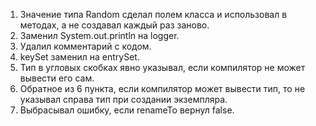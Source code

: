 1. Значение типа Random сделал полем класса и использовал в методах, а не создавал каждый раз заново.
2. Заменил System.out.println на logger.
3. Удалил комментарий с кодом.
4. keySet  заменил на entrySet.
5. Тип в угловых скобках явно указывал, если компилятор не может вывести его сам.
6. Обратное из 6 пункта, если компилятор может вывести тип, то не указывал справа тип при создании экземпляра.
7. Выбрасывал ошибку, если renameTo вернул false.